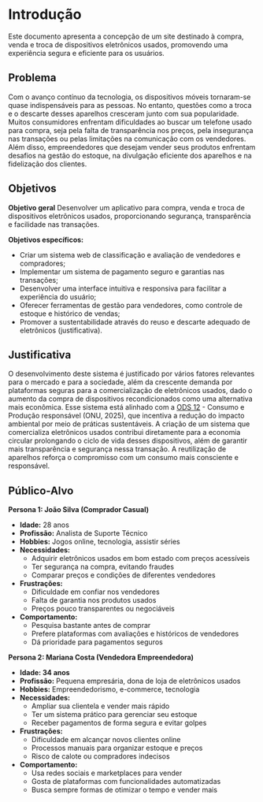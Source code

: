 # Introdução

Este documento apresenta a concepção de um site destinado à compra, venda e troca de dispositivos eletrônicos usados, promovendo uma experiência segura e eficiente para os usuários.
## Problema
Com o avanço contínuo da tecnologia, os dispositivos móveis tornaram-se quase indispensáveis para as pessoas. No entanto, questões como a troca e o descarte desses aparelhos cresceram junto com sua popularidade. Muitos consumidores enfrentam dificuldades ao buscar um telefone usado para compra, seja pela falta de transparência nos preços, pela insegurança nas transações ou pelas limitações na comunicação com os vendedores. Além disso, empreendedores que desejam vender seus produtos enfrentam desafios na gestão do estoque, na divulgação eficiente dos aparelhos e na fidelização dos clientes.


## Objetivos

**Objetivo geral**
	Desenvolver um aplicativo para compra, venda e troca de dispositivos eletrônicos usados, proporcionando segurança, transparência e facilidade nas transações.
 
**Objetivos específicos:**
* Criar um sistema web de classificação e avaliação de vendedores e compradores;
* Implementar um sistema de pagamento seguro e garantias nas transações;
* Desenvolver uma interface intuitiva e responsiva para facilitar a experiência do usuário;
* Oferecer ferramentas de gestão para vendedores, como controle de estoque e histórico de vendas;
* Promover a sustentabilidade através do reuso e descarte adequado de eletrônicos (justificativa).


## Justificativa

O desenvolvimento deste sistema é justificado por vários fatores relevantes para o mercado e para a sociedade, além da crescente demanda por plataformas seguras para a comercialização de eletrônicos usados, dado o aumento da compra de dispositivos recondicionados como uma alternativa mais econômica. Esse sistema está alinhado com a <a href="https://brasil.un.org/pt-br/sdgs/12">ODS 12</a> - Consumo e Produção responsável (ONU, 2025), que incentiva a redução do impacto ambiental por meio de práticas sustentáveis. A criação de um sistema que comercializa eletrônicos usados contribui diretamente para a economia circular prolongando o ciclo de vida desses dispositivos, além de garantir mais transparência e segurança nessa transação. A reutilização de aparelhos reforça o compromisso com um consumo mais consciente e responsável.

## Público-Alvo
**Persona 1: João Silva (Comprador Casual)**
* **Idade:** 28 anos
* **Profissão:** Analista de Suporte Técnico
* **Hobbies:** Jogos online, tecnologia, assistir séries
* **Necessidades:**
    * Adquirir eletrônicos usados em bom estado com preços acessíveis
    * Ter segurança na compra, evitando fraudes
    * Comparar preços e condições de diferentes vendedores
* **Frustrações:**
    * Dificuldade em confiar nos vendedores
    * Falta de garantia nos produtos usados
    * Preços pouco transparentes ou negociáveis
* **Comportamento:**
    * Pesquisa bastante antes de comprar
    * Prefere plataformas com avaliações e históricos de vendedores
    * Dá prioridade para pagamentos seguros

**Persona 2: Mariana Costa (Vendedora Empreendedora)**
* **Idade: 34 anos**
* **Profissão:** Pequena empresária, dona de loja de eletrônicos usados
* **Hobbies:** Empreendedorismo, e-commerce, tecnologia
* **Necessidades:**
    * Ampliar sua clientela e vender mais rápido
    * Ter um sistema prático para gerenciar seu estoque
    * Receber pagamentos de forma segura e evitar golpes
* **Frustrações:**
    * Dificuldade em alcançar novos clientes online
    * Processos manuais para organizar estoque e preços
    * Risco de calote ou compradores indecisos
* **Comportamento:**
    * Usa redes sociais e marketplaces para vender
    * Gosta de plataformas com funcionalidades automatizadas
    * Busca sempre formas de otimizar o tempo e vender mais

